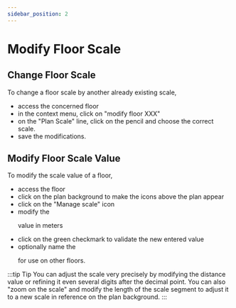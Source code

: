```yaml
---
sidebar_position: 2
---
```


# Modify Floor Scale 

## Change Floor Scale

To change a floor scale by another already existing scale,

-   access the concerned floor
-   in the context menu, click on "modify floor XXX"
-   on the "Plan Scale" line, click on the pencil and choose the correct scale.
-   save the modifications.


## Modify Floor Scale Value

To modify the scale value of a floor,

-   access the floor
-   click on the plan background to make the icons above the plan appear
-   click on the "Manage scale" icon
-   modify the <P code="mapScale:distance" /> value in meters
-   click on the green checkmark to validate the new entered value
-   optionally name the <P code="mapScale:name" /> for use on other floors.


:::tip Tip
You can adjust the scale very precisely by modifying the distance value or refining it even several digits after the decimal point. You can also "zoom on the scale" and modify the length of the scale segment to adjust it to a new scale in reference on the plan background.
:::
